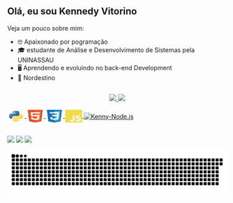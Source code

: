 ## Olá, eu sou Kennedy Vitorino

  Veja um pouco sobre mim: 
  
- 🤓  Apaixonado por pogramação
- 🎓  estudante de Análise e Desenvolvimento de Sistemas pela UNINASSAU
- 🖥️  Aprendendo e evoluindo no back-end Development
- 🌵  Nordestino

##

<div align="center">
  <a href="https://github.com/rafaballerini">
  <img height="180em" src="https://github-readme-stats.vercel.app/api?username=kennedyvitorino&show_icons=true&theme=dark&include_all_commits=true&count_private=true"/>
  <img height="180em" src="https://github-readme-stats.vercel.app/api/top-langs/?username=kennedyvitorino&layout=compact&langs_count=7&theme=dark"/>
</div>
<div style="display: inline_block"><br>
  <img align="center" alt="Kenny-Python" height="30" width="40" src="https://raw.githubusercontent.com/devicons/devicon/master/icons/python/python-original.svg">
  <img align="center" alt="Kenny-HTML" height="30" width="40" src="https://raw.githubusercontent.com/devicons/devicon/master/icons/html5/html5-original.svg">
  <img align="center" alt="Kenny-CSS" height="30" width="40" src="https://raw.githubusercontent.com/devicons/devicon/master/icons/css3/css3-original.svg">
  <img align="center" alt="Kenny-Js" height="30" width="40" src="https://raw.githubusercontent.com/devicons/devicon/master/icons/javascript/javascript-plain.svg">
  <img align="center" alt="Kenny-Node.js" height="30" width="40" src="https://cdn.jsdelivr.net/gh/devicons/devicon/icons/nodejs/nodejs-original.svg" />
</div>
                                                                                   
##
                                                                                   
<div> 
  <a href="https://instagram.com/vitorinokennedy" target="_blank"><img src="https://img.shields.io/badge/-Instagram-%23E4405F?style=for-the-badge&logo=instagram&logoColor=white" target="_blank"></a>
  <a href = "mailto:dkennyvs@gmail.com"><img src="https://img.shields.io/badge/-Gmail-%23333?style=for-the-badge&logo=gmail&logoColor=white" target="_blank"></a>
  <a href="https://www.linkedin.com/in/kennedy-vitorino-595b63238/" target="_blank"><img src="https://img.shields.io/badge/-LinkedIn-%230077B5?style=for-the-badge&logo=linkedin&logoColor=white" target="_blank"></a> 
  </div>

<div align="center">
  
  ![snake gif](https://github.com/kennedyvitorino/kennedyvitorino/blob/output/github-contribution-grid-snake.svg)
  
</div>
  
